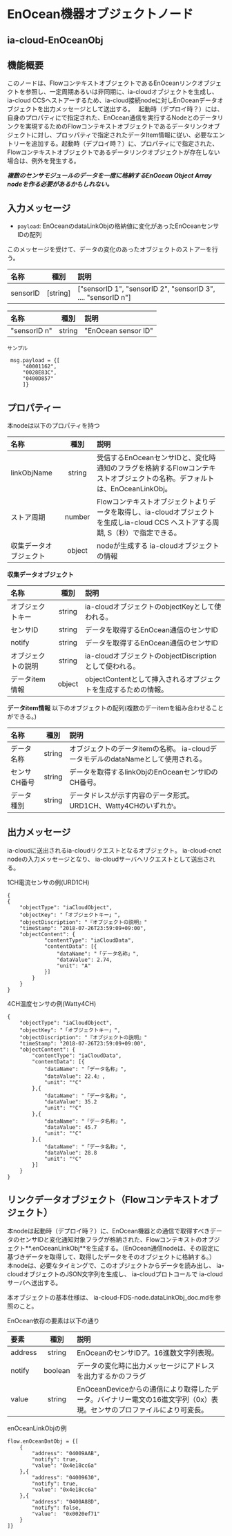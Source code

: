 # EnOcean機器オブジェクトノード

## ia-cloud-EnOceanObj

## 機能概要

このノードは、FlowコンテキストオブジェクトであるEnOceanリンクオブジェクトを参照し、一定周期あるいは非同期に、ia-cloudオブジェクトを生成し、ia-cloud CCSへストアーするため、ia-cloud接続nodeに対しEnOceanデータオブジェクトを出力メッセージとして送出する。　
起動時（デプロイ時？）には、自身のプロパティにで指定された、EnOcean通信を実行するNodeとのデータリンクを実現するためのFlowコンテキストオブジェクトであるデータリンクオブジェクトに対し、プロッパティで指定されたデータItem情報に従い、必要なエントリーを追加する。起動時（デプロイ時？）に、プロパティにで指定された、Flowコンテキストオブジェクトであるデータリンクオブジェクトが存在しない場合は、例外を発生する。

***複数のセンサモジュールのデータを一度に格納するEnOcean Object Array nodeを作る必要があるかもしれない。***

## 入力メッセージ

* ``payload``: EnOceanのdataLinkObjの格納値に変化があったEnOceanセンサIDの配列  

このメッセージを受けて、データの変化のあったオブジェクトのストアーを行う。

| 名称 | 種別 | 説明 |
|:----------|:-----:|:--------------------|
|sensorID|[string]|["sensorID 1", "sensorID 2", "sensorID 3", .... "sensorID n"]  

| 名称 | 種別 | 説明 |
|:----------|:-----:|:--------------------|
|"sensorID n"|string|"EnOcean sensor ID"|

	サンプル
```
 msg.payload = {[
	 "40001162",
	 "0028E83C",
	 "0400D857"
	 ]}
```

## プロパティー

本nodeは以下のプロパティを持つ

| 名称 | 種別 | 説明 |
|:----------|:-----:|:--------------------|
| linkObjName|string|受信するEnOceanセンサIDと、変化時通知のフラグを格納するFlowコンテキストオブジェクトの名称。デフォルトは、EnOceanLinkObj。|
|ストア周期|number|Flowコンテキストオブジェクトよりデータを取得し、ia-cloudオブジェクトを生成しia-cloud CCS ヘストアする周期, S（秒）で指定できる。|
|収集データオブジェクト|object| nodeが生成する ia-cloudオブジェクトの情報|

**収集データオブジェクト**

| 名称 | 種別 | 説明 |
|:----------|:-----:|:--------------------|
|オブジェクトキー|string| ia-cloudオブジェクトのobjectKeyとして使われる。|
| センサID | string | データを取得するEnOcean通信のセンサID |
| notify | string | データを取得するEnOcean通信のセンサID |
|オブジェクトの説明|string| ia-cloudオブジェクトのobjectDiscriptionとして使われる。|
|データitem情報| object| objectContentとして挿入されるオブジェクトを生成するための情報。|

**データitem情報**
以下のオブジェクトの配列(複数のデーitemを組み合わせることができる。)

| 名称 | 種別 | 説明 |
|:----------|:-----:|:--------------------|
|データ名称|string|オブジェクトのデータitemの名称。 ia-cloudデータモデルのdataNameとして使用される。|
|センサCH番号| string |データを取得するlinkObjのEnOceanセンサIDのCH番号。|
|データ種別| string |データドレスが示す内容のデータ形式。URD1CH、Watty4CHのいずれか。|


## 出力メッセージ

ia-cloudに送出されるia-cloudリクエストとなるオブジェクト。
ia-cloud-cnct nodeの入力メッセージとなり、 ia-cloudサーバへリクエストとして送出される。

1CH電流センサの例(URD1CH)
```
{
{
	"objectType": "iaCloudObject",
	"objectKey": "「オブジェクトキー」",
	"objectDiscription": "『オブジェクトの説明』"
	"timeStamp": "2018-07-26T23:59:09+09:00",
	"objectContent": {
			"contentType": "iaCloudData",
			"contentData": [{
				"dataName": "「データ名称」",
				"dataValue": 2.74,
				"unit": "A"
			}]
		}
	}
}
```
4CH温度センサの例(Watty4CH)
```
{
	"objectType": "iaCloudObject",
	"objectKey": "「オブジェクトキー」",
	"objectDiscription": "『オブジェクトの説明』"
	"timeStamp": "2018-07-26T23:59:09+09:00",
	"objectContent": {
		"contentType": "iaCloudData",
		"contentData": [{
			"dataName": "「データ名称」",
			"dataValue": 22.4』,
			"unit": "°C"
		},{
			"dataName": "「データ名称」",
			"dataValue": 35.2
			"unit": "°C"
		},{
			"dataName": "「データ名称」",
			"dataValue": 45.7
			"unit": "°C"
		},{
			"dataName": "「データ名称」",
			"dataValue": 28.8
			"unit": "°C"
		}]
	}
}

```

## リンクデータオブジェクト（Flowコンテキストオブジェクト）　　
本nodeは起動時（デプロイ時？）に、EnOcean機器との通信で取得すべきデータのセンサIDと変化通知対象フラグが格納された、Flowコンテキストのオブジェクト**.enOceanLinkObj**を生成する。（EnOcean通信nodeは、その設定に基づきデータを取得して、取得したデータをそのオブジェクトに格納する。）  
本nodeは、必要なタイミングで、このオブジェクトからデータを読み出し、 ia-cloudオブジェクトのJSON文字列を生成し、 ia-cloudプロトコールで ia-cloudサーバへ送出する。

本オブジェクトの基本仕様は、 ia-cloud-FDS-node.dataLinkObj_doc.mdを参照のこと。

EnOcean依存の要素は以下の通り  

| 要素 | 種別 | 説明 |
|:----------|:-----:|:--------------------|
| address | string | EnOceanのセンサIDア。16進数文字列表現。|
|notify| boolean |データの変化時に出力メッセージにアドレスを出力するかのフラグ|
|value| string |EnOceanDeviceからの通信により取得したデータ。バイナリー電文の16進文字列（0x）表現。センサのプロファイルにより可変長。|

enOceanLinkObjの例
```
flow.enOceanDatObj = {[
	{
		"address": "04009AAB",
		"notify": true,
		"value": "0x4e18cc6a"
	},{
		"address": "04009630",
		"notify": true,
		"value": "0x4e18cc6a"
	},{
		"address": "0400A88D",
		"notify": false,
		"value":  "0x0020ef71"
	}
]}
```

